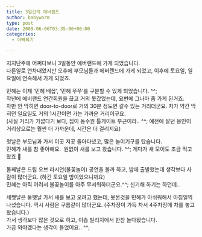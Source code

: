 ```yaml
---
title: 3일간의 에버랜드
author: babyworm
type: post
date: 2009-06-06T03:35:06+00:00
categories:
  - 아빠되기

---
```

지지난주에 어쩌다보니 3일동안 에버랜드에 가게 되었습니다. 
<br>
다른일로 연차내었지만 오후에 부모님들과 에버랜드에 가게 되었고, 이후에 토요일, 일요일에 연속해서 가게 되었죠.

민혜는 이제 ‘민혜 배꼽’, ‘민혜 쭈쭈’를 구분할 수 있게 되었습니다. ^^;
<br>
작년에 에버랜드 연간회원을 끊고 거의 못갔었는데, 요번에 그나마 좀 가게 된거죠. 
<br>
차만 안 막히면 door-to-door로 거의 30분 정도면 갈수 있는 거리더군요. 차가 약간 막히던 일요일도 거의 1시간이면 가는 가까운 거리이구요.
<br>
(사실 거리가 가깝다기 보다, 집이 동수원 톨게이트 부근이라.. ^^; 예전에 살던 용인이 거리상으로는 훨씬 더 가까운데, 시간은 더 걸리지요)

첫날은 부모님과 가서 이곳 저곳 돌아다녔고, 많은 놀이기구를 탔습니다. 
<br>
민혜가 새를 참 좋아해요.  원없이 새를 보고 왔습니다. ^^; 게다가 새 모이도 조금 먹고 왔죠 🙂

둘째날은 드림 오브 라시언(불꽃놀이) 공연을 볼까 하고, 밤에 출발했는데 생각보다 사람이 많더군요. (하긴 토요일 밤이었으니까요)
<br>
민혜는 아직 어려서 불꽃놀이를 아주 무서워하더군요.^^; 신기해 하기는 하던데..

세쨋날은 둘쨋날 가서 새를 보고 오려고 했는데, 못본것을 민혜가 아쉬워해서 아침일찍 나섰습니다. 역시 사람은 구름같이 많더군요. (주차장이 가득 차서 4주차장에 차를 놓고 왔습니다.)
<br>
가서 생각보다 많은 것으로 하고, 이솝 빌리지에서 한참 놀다왔습니다. 
<br>
가끔 와야겠다는 생각이 들었어요.. ^^;
